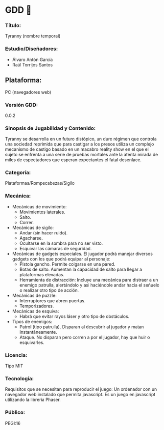 # GDD 📃
### Título: 
Tyranny (nombre temporal)
### Estudio/Diseñadores:  
* Álvaro Antón García
* Raúl Torrijos Santos
## Plataforma: 
PC (navegadores web)
### Versión GDD: 
0.0.2
### Sinopsis de Jugabilidad y Contenido: 
Tyranny se desarrolla en un futuro distópico, un duro régimen que controla una sociedad reprimida que para castigar a los presos utiliza un complejo mecanismo de castigo basado en un macabro reality show en el que el sujeto se enfrenta a una serie de pruebas mortales ante la atenta mirada de miles de espectadores que esperan expectantes el fatal desenlace.
### Categoría: 
Plataformas/Rompecabezas/Sigilo 
### Mecánica:
  * Mecánicas de movimiento: 
      * Movimientos laterales.
      * Salto.
      * Correr.
  * Mecánicas de sigilo:
      * Andar (sin hacer ruido).
      * Agacharse.
      * Ocultarse en la sombra para no ser visto.
      * Esquivar las cámaras de seguridad.
  * Mecánicas de gadgets especiales. El jugador podrá manejar diversos gadgets con los que podrá equipar al personaje:
      * Pistola gancho. Permite colgarse en una pared.
      * Botas de salto. Aumentan la capacidad de salto para llegar a plataformas elevadas.
      * Herramienta de distracción: Incluye una mecánica para distraer a un enemigo patrulla, alertándolo y asi haciéndole andar hacia el señuelo o realizar otro tipo de acción.
  * Mecánicas de puzzle:
      * Interruptores que abren puertas.
      * Temporizadores.
  * Mecánicas de esquiva:
      * Habrá que evitar rayos láser y otro tipo de obstáculos.
   * Tipos de enemigos:
      * Patrol (tipo patrulla). Disparan al descubrir al jugador y matan instantáneamente.
      * Ataque. No disparan pero corren a por el jugador, hay que huir o esquivarles.
### Licencia:
Tipo MIT
### Tecnología: 
Requisitos que se necesitan para reproducir el juego:
Un ordenador con un navegador web instalado que permita javascript. Es un juego en javascript utilizando la librería Phaser.
### Público: 
PEGI:16
